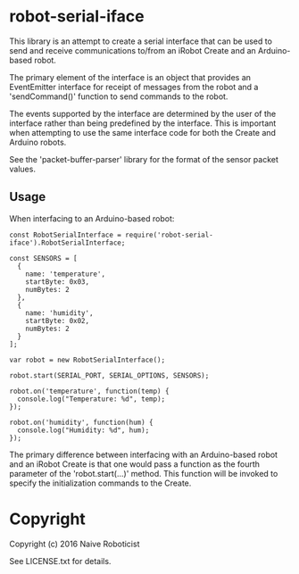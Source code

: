 robot-serial-iface
==================

This library is an attempt to create a serial interface that can be used
to send and receive communications to/from an iRobot Create and an Arduino-based
robot.

The primary element of the interface is an object that provides an EventEmitter
interface for receipt of messages from the robot and a 'sendCommand()' function
to send commands to the robot.

The events supported by the interface are determined by the user of the interface
rather than being predefined by the interface. This is important when attempting
to use the same interface code for both the Create and Arduino robots.

See the 'packet-buffer-parser' library for the format of the sensor packet 
values.

Usage
-----

When interfacing to an Arduino-based robot:

    const RobotSerialInterface = require('robot-serial-iface').RobotSerialInterface;

    const SENSORS = [
      {
        name: 'temperature',
        startByte: 0x03,
        numBytes: 2
      },
      {
        name: 'humidity',
        startByte: 0x02,
        numBytes: 2
      }
    ];

    var robot = new RobotSerialInterface();

    robot.start(SERIAL_PORT, SERIAL_OPTIONS, SENSORS);

    robot.on('temperature', function(temp) {
      console.log("Temperature: %d", temp);
    });

    robot.on('humidity', function(hum) {
      console.log("Humidity: %d", hum);
    });

The primary difference between interfacing with an Arduino-based
robot and an iRobot Create is that one would pass a function as 
the fourth parameter of the 'robot.start(...)' method. This function
will be invoked to specify the initialization commands to the Create.

Copyright
=========

Copyright (c) 2016 Naive Roboticist

See LICENSE.txt for details.
